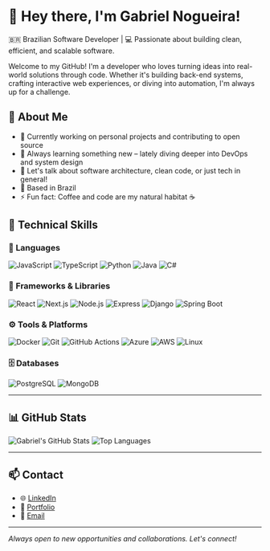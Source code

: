 # 👋 Hey there, I'm Gabriel Nogueira!

🇧🇷 Brazilian Software Developer | 💻 Passionate about building clean, efficient, and scalable software.

Welcome to my GitHub! I'm a developer who loves turning ideas into real-world solutions through code. Whether it's building back-end systems, crafting interactive web experiences, or diving into automation, I'm always up for a challenge.

## 🚀 About Me

- 🔭 Currently working on personal projects and contributing to open source
- 🌱 Always learning something new – lately diving deeper into DevOps and system design
- 💬 Let's talk about software architecture, clean code, or just tech in general!
- 📍 Based in Brazil
- ⚡ Fun fact: Coffee and code are my natural habitat ☕

## 💼 Technical Skills

### 🧠 Languages
![JavaScript](https://img.shields.io/badge/JavaScript-F7DF1E?style=for-the-badge&logo=javascript&logoColor=black)
![TypeScript](https://img.shields.io/badge/TypeScript-3178C6?style=for-the-badge&logo=typescript&logoColor=white)
![Python](https://img.shields.io/badge/Python-3776AB?style=for-the-badge&logo=python&logoColor=white)
![Java](https://img.shields.io/badge/Java-ED8B00?style=for-the-badge&logo=openjdk&logoColor=white)
![C#](https://img.shields.io/badge/C%23-239120?style=for-the-badge&logo=c-sharp&logoColor=white)

### 🧱 Frameworks & Libraries
![React](https://img.shields.io/badge/React-20232A?style=for-the-badge&logo=react&logoColor=61DAFB)
![Next.js](https://img.shields.io/badge/Next.js-000000?style=for-the-badge&logo=nextdotjs&logoColor=white)
![Node.js](https://img.shields.io/badge/Node.js-339933?style=for-the-badge&logo=nodedotjs&logoColor=white)
![Express](https://img.shields.io/badge/Express.js-404D59?style=for-the-badge)
![Django](https://img.shields.io/badge/Django-092E20?style=for-the-badge&logo=django&logoColor=white)
![Spring Boot](https://img.shields.io/badge/Spring_Boot-6DB33F?style=for-the-badge&logo=spring-boot&logoColor=white)

### ⚙️ Tools & Platforms
![Docker](https://img.shields.io/badge/Docker-2496ED?style=for-the-badge&logo=docker&logoColor=white)
![Git](https://img.shields.io/badge/Git-F05032?style=for-the-badge&logo=git&logoColor=white)
![GitHub Actions](https://img.shields.io/badge/GitHub_Actions-2088FF?style=for-the-badge&logo=github-actions&logoColor=white)
![Azure](https://img.shields.io/badge/Microsoft_Azure-0078D4?style=for-the-badge&logo=microsoft-azure&logoColor=white)
![AWS](https://img.shields.io/badge/AWS-232F3E?style=for-the-badge&logo=amazon-aws&logoColor=white)
![Linux](https://img.shields.io/badge/Linux-FCC624?style=for-the-badge&logo=linux&logoColor=black)

### 🗄️ Databases
![PostgreSQL](https://img.shields.io/badge/PostgreSQL-4169E1?style=for-the-badge&logo=postgresql&logoColor=white)
![MongoDB](https://img.shields.io/badge/MongoDB-4EA94B?style=for-the-badge&logo=mongodb&logoColor=white)

---

## 📊 GitHub Stats

![Gabriel's GitHub Stats](https://github-readme-stats.vercel.app/api?username=your-github-username&show_icons=true&theme=default)
![Top Languages](https://github-readme-stats.vercel.app/api/top-langs/?username=your-github-username&layout=compact&theme=default)

---

## 📫 Contact

- 🌐 [LinkedIn](https://www.linkedin.com/in/gabriel-nogueira-7801b1360/)
- 📁 [Portfolio](https://your-portfolio-link.com)
- 📧 [Email](mailto:bielzinpirocudo78@gmail.com)

---

_Always open to new opportunities and collaborations. Let's connect!_